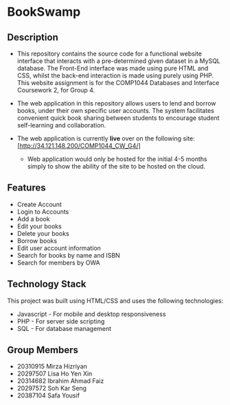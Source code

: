 # BookSwamp
## Description
- This repository contains the source code for a functional website interface that interacts with a pre-determined given dataset in a MySQL database. The Front-End interface was made using pure HTML and CSS, whilst the back-end interaction is made using purely using PHP. This website assignment is for the COMP1044 Databases and Interface Coursework 2, for Group 4.

- The web application in this repository allows users to lend and borrow books, under their own specific user accounts. The system facilitates convenient quick book sharing between students to encourage student self-learning and collaboration. 

- The web application is currently **live** over on the following site: [http://34.121.148.200/COMP1044_CW_G4/]
    - Web application would only be hosted for the initial 4-5 months simply to show the ability of the site to be hosted on the cloud.
## Features
<ul>
    <li>Create Account</li>
    <li>Login to Accounts</li>
    <li>Add a book</li>
    <li>Edit your books</li>
    <li>Delete your books</li>
    <li>Borrow books</li>
    <li>Edit user account information</li>
    <li>Search for books by name and ISBN</li>
    <li>Search for members by OWA</li>
</ul>

## Technology Stack
This project was built using HTML/CSS and uses the following technologies:
<ul>
    <li>Javascript - For mobile and desktop responsiveness</li>
    <li>PHP - For server side scripting</li>
    <li>SQL - For database management</li>
</ul>

## Group Members
- 20310915 Mirza Hizriyan
- 20297507 Lisa Ho Yen Xin
- 20314682 Ibrahim Ahmad Faiz
- 20297572 Soh Kar Seng
- 20387104 Safa Yousif
